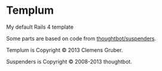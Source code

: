 Templum
=======

My default Rails 4 template

Some parts are based on code from [thoughtbot/suspenders](https://github.com/thoughtbot/suspenders).

Templum is Copyright © 2013 Clemens Gruber.

Suspenders is Copyright © 2008-2013 thoughtbot.
